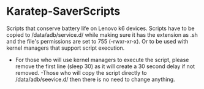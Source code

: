 # Karatep-SaverScripts
Scripts that conserve battery life on Lenovo k6 devices.
Scripts have to be copied to /data/adb/service.d/ while making sure it has the extension as .sh and the file's permissions are set to 755 (-rwxr-xr-x).
Or to be used with kernel managers that support script execution.

- For those who will use kernel managers to execute the script, please remove the first line (sleep 30) as it will create a 30 second delay if not removed.
-Those who will copy the script directly to /data/adb/seevice.d/ then there is no need to change anything.
